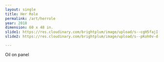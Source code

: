 ```yaml
---
layout: single
title: Her Role
permalink: /art/herrole
year: 2018
dimension: 60 x 48 in.
slide1: https://res.cloudinary.com/brightplum/image/upload/s--cgH5fajI--/c_scale,q_jpegmini,w_800/v1567965305/ashleyjan/2019/iTolduSo.jpg
slide2: https://res.cloudinary.com/brightplum/image/upload/s--pKoh0v-d--/c_scale,q_jpegmini,w_800/v1567965301/ashleyjan/2019/iTolduSoDETAIL.jpg

---
```


Oil on panel
